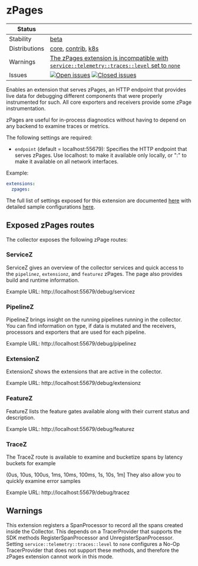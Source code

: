 # zPages

<!-- status autogenerated section -->
| Status        |           |
| ------------- |-----------|
| Stability     | [beta]  |
| Distributions | [core], [contrib], [k8s] |
| Warnings      | [The zPages extension is incompatible with `service::telemetry::traces::level` set to `none`](#warnings) |
| Issues        | [![Open issues](https://img.shields.io/github/issues-search/open-telemetry/opentelemetry-collector?query=is%3Aissue%20is%3Aopen%20label%3Aextension%2Fzpages%20&label=open&color=orange&logo=opentelemetry)](https://github.com/open-telemetry/opentelemetry-collector/issues?q=is%3Aopen+is%3Aissue+label%3Aextension%2Fzpages) [![Closed issues](https://img.shields.io/github/issues-search/open-telemetry/opentelemetry-collector?query=is%3Aissue%20is%3Aclosed%20label%3Aextension%2Fzpages%20&label=closed&color=blue&logo=opentelemetry)](https://github.com/open-telemetry/opentelemetry-collector/issues?q=is%3Aclosed+is%3Aissue+label%3Aextension%2Fzpages) |

[beta]: https://github.com/open-telemetry/opentelemetry-collector#beta
[core]: https://github.com/open-telemetry/opentelemetry-collector-releases/tree/main/distributions/otelcol
[contrib]: https://github.com/open-telemetry/opentelemetry-collector-releases/tree/main/distributions/otelcol-contrib
[k8s]: https://github.com/open-telemetry/opentelemetry-collector-releases/tree/main/distributions/otelcol-k8s
<!-- end autogenerated section -->

Enables an extension that serves zPages, an HTTP endpoint that provides live
data for debugging different components that were properly instrumented for such.
All core exporters and receivers provide some zPage instrumentation.

zPages are useful for in-process diagnostics without having to depend on any
backend to examine traces or metrics. 

The following settings are required:

- `endpoint` (default = localhost:55679): Specifies the HTTP endpoint that serves
zPages. Use localhost:<port> to make it available only locally, or ":<port>" to
make it available on all network interfaces.

Example:
```yaml
extensions:
  zpages:
```

The full list of settings exposed for this extension are documented [here](./config.go)
with detailed sample configurations [here](./testdata/config.yaml).

## Exposed zPages routes

The collector exposes the following zPage routes:

### ServiceZ

ServiceZ gives an overview of the collector services and quick access to the
`pipelinez`, `extensionz`, and `featurez` zPages.  The page also provides build 
and runtime information.

Example URL: http://localhost:55679/debug/servicez

### PipelineZ

PipelineZ brings insight on the running pipelines running in the collector. You can
find information on type, if data is mutated and the receivers, processors and exporters
that are used for each pipeline.

Example URL: http://localhost:55679/debug/pipelinez

### ExtensionZ

ExtensionZ shows the extensions that are active in the collector.

Example URL: http://localhost:55679/debug/extensionz

### FeatureZ

FeatureZ lists the feature gates available along with their current status 
and description.

Example URL: http://localhost:55679/debug/featurez

### TraceZ
The TraceZ route is available to examine and bucketize spans by latency buckets for 
example

(0us, 10us, 100us, 1ms, 10ms, 100ms, 1s, 10s, 1m]
They also allow you to quickly examine error samples

Example URL: http://localhost:55679/debug/tracez

## Warnings

This extension registers a SpanProcessor to record all the spans created inside
the Collector. This depends on a TracerProvider that supports
the SDK methods RegisterSpanProcessor and UnregisterSpanProcessor. Setting
`service::telemetry::traces::level` to `none` configures a No-Op
TracerProvider that does not support these methods, and therefore the zPages
extension cannot work in this mode.
